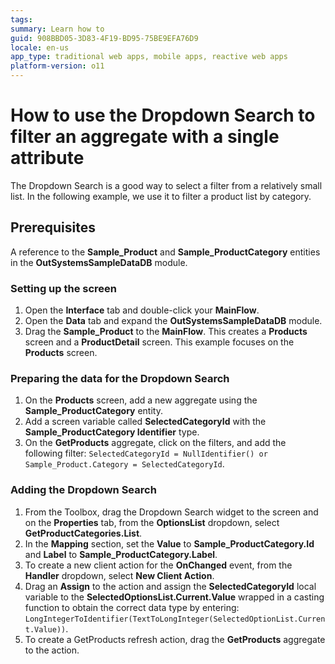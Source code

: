 ```yaml
---
tags:
summary: Learn how to 
guid: 908BBD05-3D83-4F19-BD95-75BE9EFA76D9
locale: en-us
app_type: traditional web apps, mobile apps, reactive web apps
platform-version: o11
---
```


# How to use the Dropdown Search to filter an aggregate with a single attribute

The Dropdown Search is a good way to select a filter from a relatively small list. In the following example, we use it to filter a product list by category.

## Prerequisites

A reference to the **Sample_Product** and **Sample_ProductCategory** entities in the **OutSystemsSampleDataDB** module.

### Setting up the screen

1. Open the **Interface** tab and double-click your **MainFlow**.
1. Open the **Data** tab and expand the **OutSystemsSampleDataDB** module. 
1. Drag the **Sample_Product** to the **MainFlow**. 
    This creates a **Products** screen and a **ProductDetail** screen. This example focuses on the **Products** screen.

### Preparing the data for the Dropdown Search

1. On the **Products** screen, add a new aggregate using the  **Sample_ProductCategory** entity.
1. Add a screen variable called **SelectedCategoryId** with the **Sample_ProductCategory Identifier** type.
1. On the **GetProducts** aggregate, click on the filters, and add the following filter: ``SelectedCategoryId = NullIdentifier() or Sample_Product.Category = SelectedCategoryId``.

### Adding the Dropdown Search

1. From the Toolbox, drag the Dropdown Search widget to the screen and on the **Properties** tab, from the **OptionsList** dropdown, select **GetProductCategories.List**.
1. In the **Mapping** section, set the **Value** to **Sample_ProductCategory.Id** and  **Label** to **Sample_ProductCategory.Label**.
1. To create a new client action for the **OnChanged** event, from the **Handler** dropdown, select  **New Client Action**.
1. Drag an **Assign** to the action and assign the **SelectedCategoryId** local variable to the **SelectedOptionsList.Current.Value** wrapped in a casting function to obtain the correct data type by entering: ``LongIntegerToIdentifier(TextToLongInteger(SelectedOptionList.Current.Value))``.
1. To create a GetProducts refresh action, drag the **GetProducts** aggregate to the action. 

